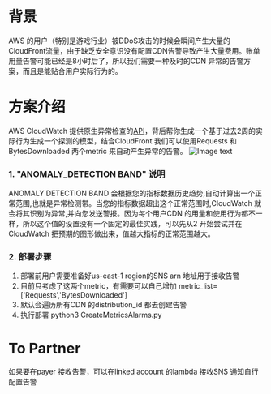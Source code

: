# 背景
AWS 的用户（特别是游戏行业）被DDoS攻击的时候会瞬间产生大量的CloudFront流量，由于缺乏安全意识没有配置CDN告警导致产生大量费用。账单用量告警可能已经是8小时后了，所以我们需要一种及时的CDN 异常的告警方案，而且是能贴合用户实际行为的。

# 方案介绍
AWS CloudWatch 提供原生异常检查的[API](https://docs.aws.amazon.com/AmazonCloudWatch/latest/monitoring/CloudWatch_Anomaly_Detection.html)，背后帮你生成一个基于过去2周的实际行为生成一个探测的模型，结合CloudFront 我们可以使用Requests 和 BytesDownloaded 两个metric 来自动产生异常的告警。
![Image text](https://raw.github.com/rayment915/repositpry/master/aws-cdn-anamoly-detecor/img/1.png)

### 1. "ANOMALY_DETECTION BAND" 说明
ANOMALY DETECTION BAND 会根据您的指标数据历史趋势,自动计算出一个正常范围,也就是异常检测带。当您的指标数据超出这个正常范围时,CloudWatch 就会将其识别为异常,并向您发送警报。因为每个用户CDN 的用量和使用行为都不一样，所以这个值的设置没有一个固定的最佳实践，可以先从2 开始尝试并在CloudWatch 把预期的图形做出来，值越大指标的正常范围越大。

### 2. 部署步骤
1. 部署前用户需要准备好us-east-1 region的SNS arn 地址用于接收告警
2. 目前只考虑了这两个metric，有需要可以自己增加 metric_list=['Requests','BytesDownloaded']
3. 默认会遍历所有CDN 的distribution_id 都去创建告警
4. 执行部署 python3 CreateMetricsAlarms.py 

# To Partner
如果要在payer 接收告警，可以在linked account 的lambda 接收SNS 通知自行配置告警



